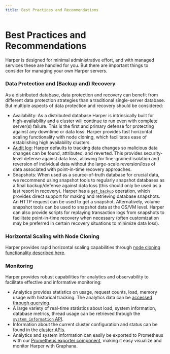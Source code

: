 ```yaml
---
title: Best Practices and Recommendations
---
```


# Best Practices and Recommendations

Harper is designed for minimal administrative effort, and with managed services these are handled for you. But there are important things to consider for managing your own Harper servers.

### Data Protection and (Backup and) Recovery

As a distributed database, data protection and recovery can benefit from different data protection strategies than a traditional single-server database. But multiple aspects of data protection and recovery should be considered:

* Availability: As a distributed database Harper is intrinsically built for high-availability and a cluster will continue to run even with complete server(s) failure. This is the first and primary defense for protecting against any downtime or data loss. Harper provides fast horizontal scaling functionality with node cloning, which facilitates ease of establishing high availability clusters.
* [Audit log](./logging/audit-logging): Harper defaults to tracking data changes so malicious data changes can be found, attributed, and reverted. This provides security-level defense against data loss, allowing for fine-grained isolation and reversion of individual data without the large-scale reversion/loss of data associated with point-in-time recovery approaches.
* Snapshots: When used as a source-of-truth database for crucial data, we recommend using snapshot tools to regularly snapshot databases as a final backup/defense against data loss (this should only be used as a last resort in recovery). Harper has a [`get_backup`](../developers/operations-api/databases-and-tables#get-backup) operation, which provides direct support for making and retrieving database snapshots. An HTTP request can be used to get a snapshot. Alternatively, volume snapshot tools can be used to snapshot data at the OS/VM level. Harper can also provide scripts for replaying transaction logs from snapshots to facilitate point-in-time recovery when necessary (often customization may be preferred in certain recovery situations to minimize data loss).

### Horizontal Scaling with Node Cloning

Harper provides rapid horizontal scaling capabilities through [node cloning functionality described here](./cloning).

### Monitoring

Harper provides robust capabilities for analytics and observability to facilitate effective and informative monitoring:
* Analytics provides statistics on usage, request counts, load, memory usage with historical tracking. The analytics data can be [accessed through querying](../technical-details/reference/analytics).
* A large variety of real-time statistics about load, system information, database metrics, thread usage can be retrieved through the [`system_information` API](../developers/operations-api/utilities).
* Information about the current cluster configuration and status can be found in the [cluster APIs](../developers/operations-api/clustering).
* Analytics and system information can easily be exported to Prometheus with our [Prometheus exporter component](https:/github.com/HarperDB-Add-Ons/prometheus_exporter), making it easy visualize and monitor Harper with Graphana.
